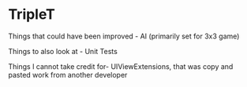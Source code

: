 #  TripleT

Things that could have been improved - 
AI (primarily set for 3x3 game)

Things to also look at - 
Unit Tests

Things I cannot take credit for- 
UIViewExtensions, that was copy and pasted work from another developer
